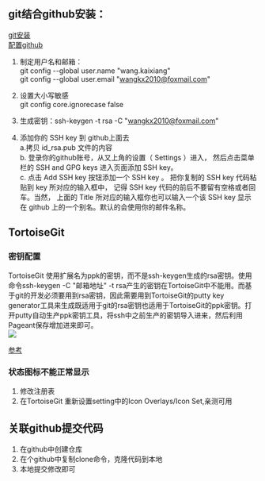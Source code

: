 ## git结合github安装：
[git安装](https://blog.csdn.net/dietime1943/article/details/71751007)  
[配置github](https://blog.csdn.net/angus_monroe/article/details/78543289)

1. 制定用户名和邮箱：  
git config --global user.name "wang.kaixiang"  
git config --global user.email "wangkx2010@foxmail.com"

2. 设置大小写敏感  
git config core.ignorecase false

3. 生成密钥：ssh-keygen -t rsa -C "wangkx2010@foxmail.com"

4. 添加你的 SSH key 到 github上面去  
a.拷贝 id_rsa.pub 文件的内容  
b. 登录你的github账号，从又上角的设置（ Settings ）进入，
然后点击菜单栏的 SSH and GPG keys 进入页面添加 SSH key。    
c. 点击 Add SSH key 按钮添加一个 SSH key 。
把你复制的 SSH key 代码粘贴到 key 所对应的输入框中，
记得 SSH key 代码的前后不要留有空格或者回车。当然，
上面的 Title 所对应的输入框你也可以输入一个该 SSH key
显示在 github 上的一个别名。默认的会使用你的邮件名称。

## TortoiseGit
### 密钥配置
TortoiseGit 使用扩展名为ppk的密钥，而不是ssh-keygen生成的rsa密钥。使用命令ssh-keygen -C "邮箱地址" -t rsa产生的密钥在TortoiseGit中不能用。而基于git的开发必须要用到rsa密钥，因此需要用到TortoiseGit的putty key generator工具来生成既适用于git的rsa密钥也适用于TortoiseGit的ppk密钥。打开putty自动生产ppk密钥工具，将ssh中之前生产的密钥导入进来，然后利用Pageant保存增加进来即可。  
![](http://imglf6.nosdn.127.net/img/Z3JBcDVLWHRpSFZvcGc1OUUrckdaS2o0Y1Z1ZWlvb1ozU3R1M05JZDlNMzBoSlkzM2FINjdBPT0.png?imageView&thumbnail=500x0&quality=96&stripmeta=0)  



[参考](https://blog.csdn.net/bendanbaichi1989/article/details/17916795)
###   状态图标不能正常显示
1. 修改注册表
2. 在TortoiseGit 重新设置setting中的Icon Overlays/Icon Set,亲测可用

## 关联github提交代码
1. 在github中创建仓库
2. 在个github中复制clone命令，克隆代码到本地
3. 本地提交修改即可


